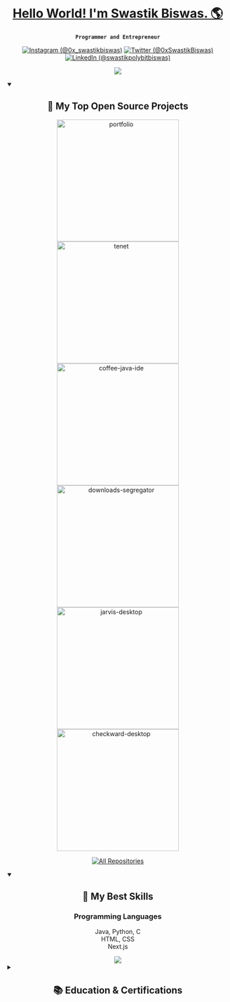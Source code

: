 <p align="center">
  <a href="https://swastik.rocks/">
    <h1 align="center">Hello World! I'm Swastik Biswas. 🌎</h1>
  </a>
</p>

<p align="center">
  <code><strong>Programmer and Entrepreneur</strong></code>
</p>

<p align="center">
  <a href="https://instagram.com/0x_swastikbiswas" target="_blank"><img src="https://img.shields.io/badge/Instagram-%23E4405F.svg?style=for-the-badge&logo=Instagram&logoColor=white" alt="Instagram (@0x_swastikbiswas)"/></a>
  <a href="https://twitter.com/0xSwastikBiswas" target="_blank"><img src="https://img.shields.io/badge/Twitter-%231DA1F2.svg?style=for-the-badge&logo=Twitter&logoColor=white" alt="Twitter (@0xSwastikBiswas)"/></a>
  <a href="https://www.linkedin.com/in/swastikpolybitbiswas/" target="_blank"><img src="https://img.shields.io/badge/linkedin-%230077B5.svg?style=for-the-badge&logo=linkedin&logoColor=white" alt="LinkedIn (@swastikpolybitbiswas)"/></a>
 </p>

<p align="center">
  <picture>
  <source 
    srcset="https://github-readme-stats.vercel.app/api?username=PolybitRockzz&show_icons=true&theme=dark&bg_color=161B22&icon_color=4DAAFC"
    media="(prefers-color-scheme: dark)"
  />
  <source
    srcset="https://github-readme-stats.vercel.app/api?username=PolybitRockzz&show_icons=true&bg_color=161B22&icon_color=4DAAFC"
    media="(prefers-color-scheme: light), (prefers-color-scheme: no-preference)"
  />
  <img src="https://github-readme-stats.vercel.app/api?username=PolybitRockzz&show_icons=true" />
  </picture>
</p>

<details open> 
  <summary><h2 align="center">📘 My Top Open Source Projects</h2></summary>
  <p align="center">
    <a href="https://github.com/PolybitRockzz/portfolio"><img width="278" src="https://denvercoder1-github-readme-stats.vercel.app/api/pin/?username=PolybitRockzz&repo=portfolio&theme=dark&bg_color=161B22&title_color=4DAAFC&hide_border=true&icon_color=F8D866&show_icons=false" alt="portfolio"></a>
    <a href="https://github.com/The-Octran-Group/tenet"><img width="278" src="https://denvercoder1-github-readme-stats.vercel.app/api/pin/?username=The-Octran-Group&repo=tenet&theme=dark&bg_color=161B22&title_color=4DAAFC&hide_border=true&icon_color=F8D866&show_icons=false" alt="tenet"></a>
    <a href="https://github.com/PolybitRockzz/coffee-java-ide"><img width="278" src="https://denvercoder1-github-readme-stats.vercel.app/api/pin/?username=PolybitRockzz&repo=coffee-java-ide&theme=dark&bg_color=161B22&title_color=4DAAFC&hide_border=true&icon_color=F8D866&show_icons=false" alt="coffee-java-ide"></a>
    <a href="https://github.com/PolybitRockzz/downloads-segregator"><img width="278" src="https://denvercoder1-github-readme-stats.vercel.app/api/pin?username=PolybitRockzz&repo=downloads-segregator&theme=dark&bg_color=161B22&title_color=4DAAFC&hide_border=true&icon_color=F8D866&show_icons=false" alt="downloads-segregator"></a>
    <a href="https://github.com/PolybitRockzz/jarvis-desktop"><img width="278" src="https://denvercoder1-github-readme-stats.vercel.app/api/pin/?username=PolybitRockzz&repo=jarvis-desktop&theme=dark&bg_color=161B22&title_color=4DAAFC&hide_border=true&icon_color=F8D866&show_icons=false" alt="jarvis-desktop"></a>
    <a href="https://github.com/PolybitRockzz/checkward-desktop"><img width="278" src="https://denvercoder1-github-readme-stats.vercel.app/api/pin/?username=PolybitRockzz&repo=checkward-desktop&theme=dark&bg_color=161B22&title_color=4DAAFC&hide_border=true&icon_color=F8D866&show_icons=false" alt="checkward-desktop"></a>
  </p>

  <p align="center"><a href="https://github.com/PolybitRockzz?tab=repositories&sort=stargazers"><img alt="All Repositories" title="All Repositories" src="https://custom-icon-badges.demolab.com/badge/-Click%20Here%20For%20All%20My%20Repositories-161B22?style=for-the-badge&logoColor=white&logo=repo"/></a></p>
</details>

<details open>
  <summary><h2 align="center">🏅 My Best Skills</h2></summary>
  <h3 align="center">Programming Languages</h3>
  <div align="center">
    <p>
      Java, Python, C<br/>
      HTML, CSS<br/>
      Next.js<br/>
    </p>
    <picture>
    <source 
      srcset="https://github-readme-stats.vercel.app/api/top-langs/?username=PolybitRockzz&langs_count=5&theme=dark&bg_color=161B22&icon_color=4DAAFC&hide_border=true"
      media="(prefers-color-scheme: dark)"
    />
    <source
      srcset="https://github-readme-stats.vercel.app/api/top-langs/?username=PolybitRockzz&langs_count=5&bg_color=161B22&icon_color=4DAAFC&hide_border=true"
      media="(prefers-color-scheme: light), (prefers-color-scheme: no-preference)"
    />
    <img src="https://github-readme-stats.vercel.app/api/top-langs/?username=PolybitRockzz&langs_count=5" />
    </picture>
  </div>
 </details>
 
 <details>
  <summary><h2 align="center">📚 Education & Certifications</h2></summary>
  <h3 align="center">Indian School Certificate Examinations 2024</h3>
  <p align="center">
    Total Score: 90.23%</br>
    Streams: Mathematics, Physics, Chemistry,<br/> English, Computer Science</br>
  </p>
  <h3 align="center">Indian Certificate of Secondary Education Examinations 2022</h3>
  <p align="center">
    Total Score: 95.4%</br>
    Streams: Mathematics, Science (PCB),<br/> English, History & Civics, Geography,<br/> Computer Applications,<br/> 2nd Language</br>
  </p>
 </details>

<!--
**PolybitRockzz/PolybitRockzz** is a ✨ _special_ ✨ repository because its `README.md` (this file) appears on your GitHub profile.

Here are some ideas to get you started:

- 🔭 I’m currently working on ...
- 🌱 I’m currently learning ...
- 👯 I’m looking to collaborate on ...
- 🤔 I’m looking for help with ...
- 💬 Ask me about ...
- 📫 How to reach me: ...
- 😄 Pronouns: ...
- ⚡ Fun fact: ...
-->
